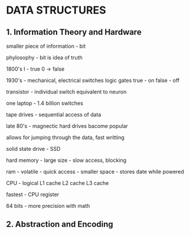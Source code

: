 # DATA STRUCTURES

## 1. Information Theory and Hardware

smaller piece of information - bit

phylosophy - bit is idea of truth

1800's I - true 0 -> false

1930's - mechanical, electrical switches
logic gates 
true - on
false - off

transistor - individual switch
equivalent to neuron

one laptop - 1.4 billion switches

tape drives - sequential access of data

late 80's - magnectic hard drives bacome popular

allows for jumping through the data, fast writting

solid state drive - SSD

hard memory - large size - slow access, blocking

ram - volatile - quick access - smaller space - stores date while powered

CPU - logical
L1 cache
L2 cache
L3 cache

fastest - CPU register

64 bits - more precision with math


## 2. Abstraction and Encoding



